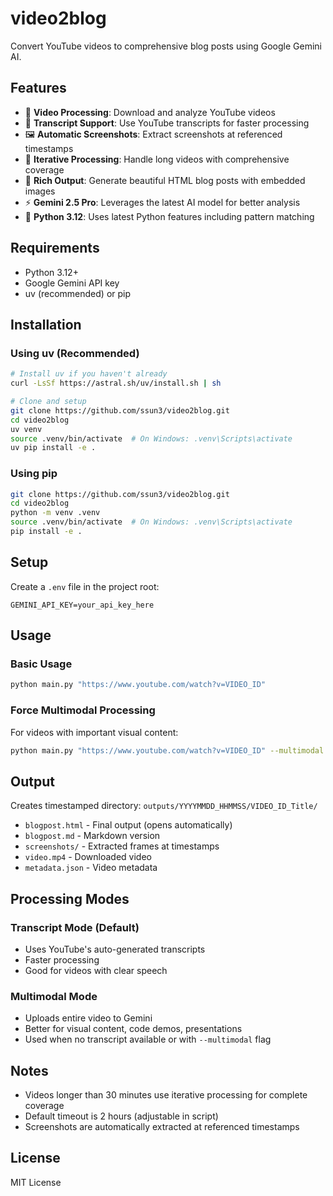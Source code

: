 # video2blog

Convert YouTube videos to comprehensive blog posts using Google Gemini AI.

## Features

- 🎥 **Video Processing**: Download and analyze YouTube videos
- 📝 **Transcript Support**: Use YouTube transcripts for faster processing
- 🖼️ **Automatic Screenshots**: Extract screenshots at referenced timestamps
- 🔄 **Iterative Processing**: Handle long videos with comprehensive coverage
- 🎨 **Rich Output**: Generate beautiful HTML blog posts with embedded images
- ⚡ **Gemini 2.5 Pro**: Leverages the latest AI model for better analysis
- 🚀 **Python 3.12**: Uses latest Python features including pattern matching

## Requirements

- Python 3.12+
- Google Gemini API key
- uv (recommended) or pip

## Installation

### Using uv (Recommended)

```bash
# Install uv if you haven't already
curl -LsSf https://astral.sh/uv/install.sh | sh

# Clone and setup
git clone https://github.com/ssun3/video2blog.git
cd video2blog
uv venv
source .venv/bin/activate  # On Windows: .venv\Scripts\activate
uv pip install -e .
```

### Using pip

```bash
git clone https://github.com/ssun3/video2blog.git
cd video2blog
python -m venv .venv
source .venv/bin/activate  # On Windows: .venv\Scripts\activate
pip install -e .
```

## Setup

Create a `.env` file in the project root:

```env
GEMINI_API_KEY=your_api_key_here
```

## Usage

### Basic Usage

```bash
python main.py "https://www.youtube.com/watch?v=VIDEO_ID"
```

### Force Multimodal Processing

For videos with important visual content:

```bash
python main.py "https://www.youtube.com/watch?v=VIDEO_ID" --multimodal
```

## Output

Creates timestamped directory: `outputs/YYYYMMDD_HHMMSS/VIDEO_ID_Title/`
- `blogpost.html` - Final output (opens automatically)
- `blogpost.md` - Markdown version
- `screenshots/` - Extracted frames at timestamps
- `video.mp4` - Downloaded video
- `metadata.json` - Video metadata

## Processing Modes

### Transcript Mode (Default)
- Uses YouTube's auto-generated transcripts
- Faster processing
- Good for videos with clear speech

### Multimodal Mode
- Uploads entire video to Gemini
- Better for visual content, code demos, presentations
- Used when no transcript available or with `--multimodal` flag

## Notes

- Videos longer than 30 minutes use iterative processing for complete coverage
- Default timeout is 2 hours (adjustable in script)
- Screenshots are automatically extracted at referenced timestamps

## License

MIT License